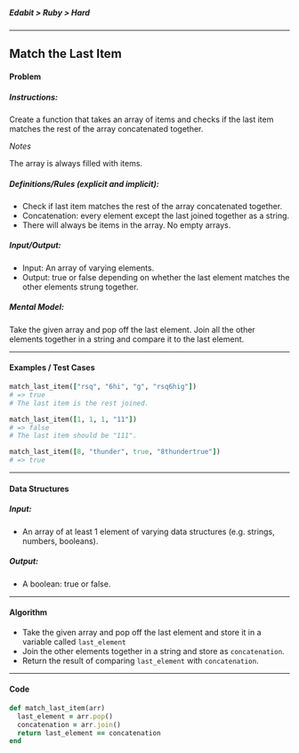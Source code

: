##### Edabit > Ruby > Hard

---

## Match the Last Item

#### Problem

##### Instructions:

Create a function that takes an array of items and checks if the last item matches the rest of the array concatenated together.

_Notes_

The array is always filled with items.

##### Definitions/Rules (explicit and implicit):

* Check if last item matches the rest of the array concatenated together.
* Concatenation: every element except the last joined together as a string.
* There will always be items in the array. No empty arrays.

##### Input/Output:

* Input: An array of varying elements.
* Output: true or false depending on whether the last element matches the other elements strung together.

##### Mental Model:

Take the given array and pop off the last element. Join all the other elements together in a string and compare it to the last element.

---

#### Examples / Test Cases

```ruby
match_last_item(["rsq", "6hi", "g", "rsq6hig"])
# => true
# The last item is the rest joined.

match_last_item([1, 1, 1, "11"])
# => false
# The last item should be "111".

match_last_item([8, "thunder", true, "8thundertrue"])
# => true
```

---

#### Data Structures

##### Input:

* An array of at least 1 element of varying data structures (e.g. strings, numbers, booleans).

##### Output:

* A boolean: true or false.

---

#### Algorithm

* Take the given array and pop off the last element and store it in a variable called `last_element`
* Join the other elements together in a string and store as `concatenation`.
* Return the result of comparing `last_element` with `concatenation`.

---

#### Code

```ruby
def match_last_item(arr)
  last_element = arr.pop()
  concatenation = arr.join()
  return last_element == concatenation
end
```

